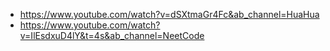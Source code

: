 - https://www.youtube.com/watch?v=dSXtmaGr4Fc&ab_channel=HuaHua
- https://www.youtube.com/watch?v=IlEsdxuD4lY&t=4s&ab_channel=NeetCode